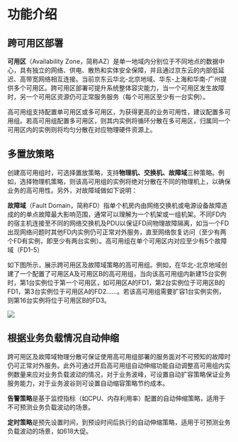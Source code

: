 # 功能介绍

## 跨可用区部署

**可用区**（Availability Zone，简称AZ）是单一地域内分别位于不同地点的数据中心，具有独立的网络、供电、散热和实体安全保障，并且通过京东云的内部低延迟、高带宽网络相互连接。当前京东云华北-北京地域、华东-上海和华南-广州提供多个可用区。跨可用区部署可提升系统整体容灾能力，当一个可用区发生故障时，另一个可用区资源仍可正常服务服务（每个可用区至少有一台实例）。

高可用组支持配置单可用区或多可用区，为获得更高的业务可用性，建议配置多可用组。若高可用组配置多可用区，则其内实例将循环分散在多可用区，归属同一个可用区内的实例则将均匀分散在对应物理硬件资源上。

## 多置放策略

创建高可用组时，可选择置放策略，支持**物理机、交换机、故障域**三种策略。例如，选择物理机策略，则该高可用组的实例将绝对分散在不同的物理机上，以确保业务的高可用性。另外，对故障域做如下说明：

**故障域**（Fault Domain，简称FD）指单个机房内由网络交换机或电源设备故障造成的的单点故障最大影响范围，通常可以理解为一个机架或一组机架。不同FD内的宿主机连接至不同的网络交换机及PDU以保证FD间物理故障隔离，如当一个FD出现网络问题时其他FD内实例仍可正常对外服务，直至网络恢复访问（至少有两个FD有实例，即至少有两台实例）。高可用组在单个可用区内对应至少有5个故障域（FD1-5）

如下图所示，展示跨可用区及故障域策略的高可用组。例如，在华北-北京地域创建了一个配置了可用区A及可用区B的高可用组，当向该高可用组内新建15台实例时，第1台实例位于第一个可用区，如可用区A的FD1，第2台实例位于可用区B的FD1，第3台实例位于可用区A的FD2……。若该高可用组需要扩容1台实例实例，则第16台实例将位于可用区B的FD3。

![](../../../../image/ag/function.png)



## 根据业务负载情况自动伸缩

跨可用区及故障域物理分散可保证使用高可用组部署的服务面对不可预知的故障时仍可正常对外服务。此外可通过开启高可用组自动伸缩功能自动调整高可用组内实例数量来应对业务负载波动的情况，对于业务波峰，可设置自动扩容策略保证业务服务能力，对于业务波谷则可设置自动缩容策略节约成本。

**告警策略**是基于监控指标（如CPU、内存利用率）配置的自动伸缩策略，适用于不可预测业务负载波动的场景。

**定时策略**是预先设置时间，到预设时间后执行的自动伸缩策略，适用于可预测业务负载波动的场景，如618大促。

